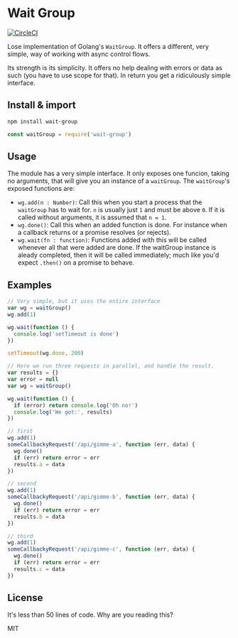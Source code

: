 # Wait Group

[![CircleCI](https://circleci.com/gh/casperin/wait-group.svg?style=svg)](https://circleci.com/gh/casperin/wait-group)

Lose implementation of Golang's `WaitGroup`. It offers a different, very simple, way of working with async control flows.

Its strength is its simplicity. It offers no help dealing with errors or data as such (you have to use scope for that). In return you get a ridiculously simple interface.

## Install & import
```sh
npm install wait-group
```

```js
const waitGroup = require('wait-group')
```

## Usage

The module has a very simple interface. It only exposes one funcion, taking no arguments, that will give you an instance of a `waitGroup`. The `waitGroup`'s exposed functions are:

- `wg.add(n : Number)`: Call this when you start a process that the `waitGroup`
  has to wait for. `n` is usually just `1` and must be above `0`. If it is
  called without arguments, it is assumed that `n = 1`.
- `wg.done()`: Call this when an added function is done. For instance when a
  callback returns or a promise resolves (or rejects).
- `wg.wait(fn : function)`: Functions added with this will be called whenever
  all that were added are done. If the waitGroup instance is aleady completed,
  then it will be called immediately; much like you'd expect `.then()` on a
  promise to behave.

## Examples

```js
// Very simple, but it uses the entire interface
var wg = waitGroup()
wg.add(1)

wg.wait(function () {
  console.log('setTimeout is done')
})

setTimeout(wg.done, 200)
```

```js
// Here we run three requests in parallel, and handle the result.
var results = {}
var error = null
var wg = waitGroup()

wg.wait(function () {
  if (error) return console.log('Oh no!')
  console.log('We got:', results)
})

// first
wg.add(1)
someCallbackyRequest('/api/gimme-a', function (err, data) {
  wg.done()
  if (err) return error = err
  results.a = data
})

// second
wg.add(1)
someCallbackyRequest('/api/gimme-b', function (err, data) {
  wg.done()
  if (err) return error = err
  results.b = data
})

// third
wg.add(1)
someCallbackyRequest('/api/gimme-c', function (err, data) {
  wg.done()
  if (err) return error = err
  results.c = data
})
```

## License

It's less than 50 lines of code. Why are you reading this?

MIT

